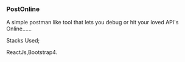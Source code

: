 
### PostOnline

A simple postman like tool that lets you debug or hit your loved API's Online......

Stacks Used;

ReactJs,Bootstrap4.

